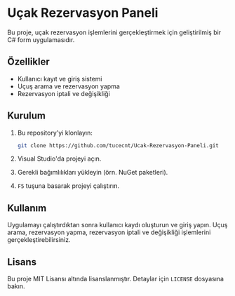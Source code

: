 # Uçak Rezervasyon Paneli

Bu proje, uçak rezervasyon işlemlerini gerçekleştirmek için geliştirilmiş bir C# form uygulamasıdır.

## Özellikler

- Kullanıcı kayıt ve giriş sistemi
- Uçuş arama ve rezervasyon yapma
- Rezervasyon iptali ve değişikliği

## Kurulum

1. Bu repository'yi klonlayın:
    ```sh
    git clone https://github.com/tucecnt/Ucak-Rezervasyon-Paneli.git
    ```

2. Visual Studio'da projeyi açın.
3. Gerekli bağımlılıkları yükleyin (örn. NuGet paketleri).
4. `F5` tuşuna basarak projeyi çalıştırın.

## Kullanım

Uygulamayı çalıştırdıktan sonra kullanıcı kaydı oluşturun ve giriş yapın. Uçuş arama, rezervasyon yapma, rezervasyon iptali ve değişikliği işlemlerini gerçekleştirebilirsiniz.

## Lisans

Bu proje MIT Lisansı altında lisanslanmıştır. Detaylar için `LICENSE` dosyasına bakın.

